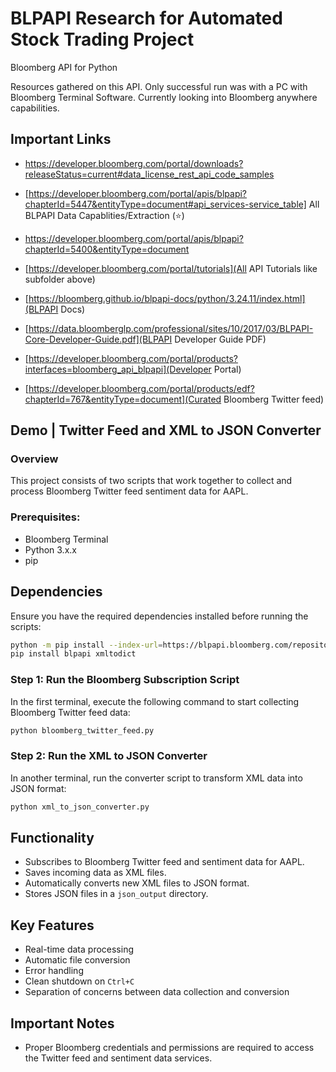 # BLPAPI Research for Automated Stock Trading Project
Bloomberg API for Python 

Resources gathered on this API. Only successful run was with a PC with Bloomberg Terminal Software. Currently looking into Bloomberg anywhere capabilities.

## Important Links
- https://developer.bloomberg.com/portal/downloads?releaseStatus=current#data_license_rest_api_code_samples

- [https://developer.bloomberg.com/portal/apis/blpapi?chapterId=5447&entityType=document#api_services-service_table] All BLPAPI Data Capablities/Extraction (⭐)

- https://developer.bloomberg.com/portal/apis/blpapi?chapterId=5400&entityType=document

- [https://developer.bloomberg.com/portal/tutorials](All API Tutorials like subfolder above)

- [https://bloomberg.github.io/blpapi-docs/python/3.24.11/index.html](BLPAPI Docs)

- [https://data.bloomberglp.com/professional/sites/10/2017/03/BLPAPI-Core-Developer-Guide.pdf](BLPAPI Developer Guide PDF)

- [https://developer.bloomberg.com/portal/products?interfaces=bloomberg_api_blpapi](Developer Portal)

- [https://developer.bloomberg.com/portal/products/edf?chapterId=767&entityType=document](Curated Bloomberg Twitter feed)

## Demo | Twitter Feed and XML to JSON Converter

### Overview
This project consists of two scripts that work together to collect and process Bloomberg Twitter feed sentiment data for AAPL.

### Prerequisites:
- Bloomberg Terminal
- Python 3.x.x
- pip

## Dependencies
Ensure you have the required dependencies installed before running the scripts:
```sh
python -m pip install --index-url=https://blpapi.bloomberg.com/repository/releases/python/simple blpapi
pip install blpapi xmltodict
```

### Step 1: Run the Bloomberg Subscription Script
In the first terminal, execute the following command to start collecting Bloomberg Twitter feed data:
```sh
python bloomberg_twitter_feed.py
```

### Step 2: Run the XML to JSON Converter
In another terminal, run the converter script to transform XML data into JSON format:
```sh
python xml_to_json_converter.py
```

## Functionality
- Subscribes to Bloomberg Twitter feed and sentiment data for AAPL.
- Saves incoming data as XML files.
- Automatically converts new XML files to JSON format.
- Stores JSON files in a `json_output` directory.

## Key Features
- Real-time data processing
- Automatic file conversion
- Error handling
- Clean shutdown on `Ctrl+C`
- Separation of concerns between data collection and conversion



## Important Notes
- Proper Bloomberg credentials and permissions are required to access the Twitter feed and sentiment data services.

